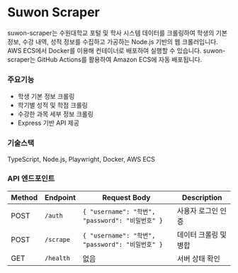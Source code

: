 # Suwon Scraper

suwon-scraper는 수원대학교 포털 및 학사 시스템 데이터를 크롤링하여 학생의 기본정보, 수강 내역, 성적 정보를 수집하고 가공하는 Node.js 기반의 웹 크롤러입니다. AWS ECS에서 Docker를 이용해 컨테이너로 배포하여 실행할 수 있습니다.
suwon-scraper는 GitHub Actions를 활용하여 Amazon ECS에 자동 배포됩니다.

### 주요기능

- 학생 기본 정보 크롤링
- 학기별 성적 및 학점 크롤링
- 수강한 과목 세부 정보 크롤링
- Express 기반 API 제공

### 기술스택
TypeScript, Node.js, Playwright, Docker, AWS ECS

### API 엔드포인트

| Method | Endpoint  | Request Body                                      | Description          |
|--------|----------|----------------------------------------------------|----------------------|
| POST   | `/auth`  | `{ "username": "학번", "password": "비밀번호" }`   | 사용자 로그인 인증  |
| POST   | `/scrape`| `{ "username": "학번", "password": "비밀번호" }`   | 데이터 크롤링 및 병합 |
| GET    | `/health`| 없음                                               | 서버 상태 확인      |





